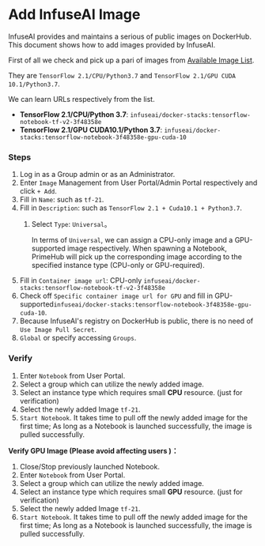 # Add InfuseAI Image

InfuseAI provides and maintains a serious of public images on DockerHub. This document shows how to add images provided by InfuseAI.

First of all we check and pick up a pari of images from [Available Image List](../../developer-guide/infuseai-images-list.md).

They are `TensorFlow 2.1/CPU/Python3.7` and `TensorFlow 2.1/GPU CUDA 10.1/Python3.7`.

We can learn URLs respectively from the list.

* **TensorFlow 2.1/CPU/Python 3.7**: `infuseai/docker-stacks:tensorflow-notebook-tf-v2-3f48358e`
* **TensorFlow 2.1/GPU CUDA10.1/Python 3.7**: `infuseai/docker-stacks:tensorflow-notebook-3f48358e-gpu-cuda-10`

### Steps

1. Log in as a Group admin or as an Administrator.
2. Enter `Image` Management from User Portal/Admin Portal respectively and click `+ Add`.
3. Fill in `Name`: such as `tf-21`.
4. Fill in `Description`: such as `TensorFlow 2.1 + Cuda10.1 + Python3.7`.
   1.  Select `Type`: `Universal`。

       In terms of `Universal`, we can assign a CPU-only image and a GPU-supported image respectively. When spawning a Notebook, PrimeHub will pick up the corresponding image according to the specified instance type (CPU-only or GPU-required).
5. Fill in `Container image url`: CPU-only `infuseai/docker-stacks:tensorflow-notebook-tf-v2-3f48358e`
6. Check off `Specific container image url for GPU` and fill in GPU-supported`infuseai/docker-stacks:tensorflow-notebook-3f48358e-gpu-cuda-10`.
7. Because InfuseAI's registry on DockerHub is public, there is no need of `Use Image Pull Secret`.
8. `Global` or specify accessing `Groups`.

### Verify

1. Enter `Notebook` from User Portal.
2. Select a group which can utilize the newly added image.
3. Select an instance type which requires small **CPU** resource. (just for verification)
4. Select the newly added Image `tf-21`.
5. `Start Notebook`. It takes time to pull off the newly added image for the first time; As long as a Notebook is launched successfully, the image is pulled successfully.

**Verify GPU Image (Please avoid affecting users )：**

1. Close/Stop previously launched Notebook.
2. Enter `Notebook` from User Portal.
3. Select a group which can utilize the newly added image.
4. Select an instance type which requires small **GPU** resource. (just for verification)
5. Select the newly added Image `tf-21`.
6. `Start Notebook`. It takes time to pull off the newly added image for the first time; As long as a Notebook is launched successfully, the image is pulled successfully.
